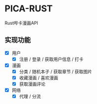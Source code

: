 PICA-RUST
===========
Rust哔卡漫画API

## 实现功能

- [x] 用户
    - [x] 注册 / 登录 / 获取用户信息 / 打卡
- [x] 漫画
    - [x] 分类 / 随机本子 / 获取章节 / 获取图片
    - [x] 收藏漫画 / 喜欢漫画
    - [x] 获取漫画评论
- [x] 网络
    - [x] 代理 / 分流
